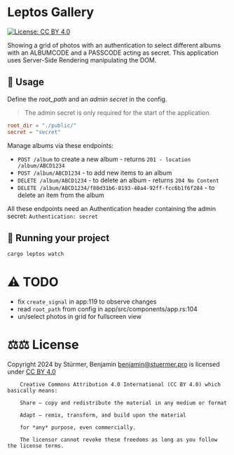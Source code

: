 # Leptos Gallery

[![License: CC BY 4.0](https://licensebuttons.net/l/by/4.0/80x15.png)](https://creativecommons.org/licenses/by/4.0/)

Showing a grid of photos with an authentication to select different albums with an ALBUMCODE and a PASSCODE acting as secret.
This application uses Server-Side Rendering manipulating the DOM.

## 🌱 Usage

Define the _root_path_ and an _admin secret_ in the config.
> The admin secret is only required for the start of the application.

```toml
root_dir = "./public/"
secret = "secret"
```

Manage albums via these endpoints:

- `POST /album` to create a new album - returns `201 - location /album/ABCD1234`
- `POST /album/ABCD1234` - to add new items to an album
- `DELETE /album/ABCD1234` - to delete an album - returns `204 No Content`
- `DELETE /album/ABCD1234/f80d31b6-8193-40a4-92ff-fcc6b1f6f284` - to delete an item from the album

All these endpoints need an Authentication header containing the admin secret: `Authentication: secret`


## 🚀 Running your project

```bash
cargo leptos watch
```


# ⚠️ TODO

 - fix `create_signal` in app:119 to observe changes
 - read `root_path` from config in app/src/components/app.rs:104
 - un/select photos in grid for fullscreen view

# ⚖️⚖️ License

Copyright 2024 by Stürmer, Benjamin <benjamin@stuermer.pro> is licensed under [CC BY 4.0](https://creativecommons.org/licenses/by/4.0/)

```    
    Creative Commons Attribution 4.0 International (CC BY 4.0) which basically means:
    
    Share — copy and redistribute the material in any medium or format
    
    Adapt — remix, transform, and build upon the material
    
    for *any* purpose, even commercially.
    
    The licensor cannot revoke these freedoms as long as you follow the license terms.
    
```
